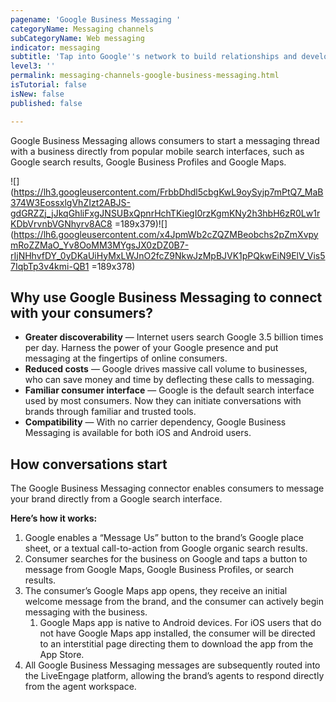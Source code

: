 ```yaml
---
pagename: 'Google Business Messaging '
categoryName: Messaging channels
subCategoryName: Web messaging
indicator: messaging
subtitle: 'Tap into Google''s network to build relationships and develop more prospects '
level3: ''
permalink: messaging-channels-google-business-messaging.html
isTutorial: false
isNew: false
published: false

---
```

Google Business Messaging allows consumers to start a messaging thread with a business directly from popular mobile search interfaces, such as Google search results, Google Business Profiles and Google Maps.

![](https://lh3.googleusercontent.com/FrbbDhdl5cbgKwL9oySyjp7mPtQ7_MaB374W3EossxlgVhZIzt2ABJS-gdGRZZj_jJkqGhliFxgJNSUBxQpnrHchTKiegI0rzKgmKNy2h3hbH6zR0Lw1rKDbVrvnbVGNhyrv8AC8 =189x379)![](https://lh6.googleusercontent.com/x4JpmWb2cZQZMBeobchs2pZmXvpymRoZZMaO_Yv8OoMM3MYgsJX0zDZ0B7-rIjNHhvfDY_0yDKaUiHyMxLWJnO2fcZ9NkwJzMpBJVK1pPQkwEiN9ElV_Vis57IqbTp3v4kmi-QB1 =189x378)

## Why use Google Business Messaging to connect with your consumers?

* **Greater discoverability** — Internet users search Google 3.5 billion times per day. Harness the power of your Google presence and put messaging at the fingertips of online consumers.
* **Reduced costs** — Google drives massive call volume to businesses, who can save money and time by deflecting these calls to messaging.
* **Familiar consumer interface** — Google is the default search interface used by most consumers. Now they can initiate conversations with brands through familiar and trusted tools.
* **Compatibility** — With no carrier dependency, Google Business Messaging is available for both iOS and Android users.

## How conversations start

The Google Business Messaging connector enables consumers to message your brand directly from a Google search interface.

**Here’s how it works:**

1. Google enables a “Message Us” button to the brand’s Google place sheet, or a textual call-to-action from Google organic search results.
2. Consumer searches for the business on Google and taps a button to message from Google Maps, Google Business Profiles, or search results.
3. The consumer’s Google Maps app opens, they receive an initial welcome message from the brand, and the consumer can actively begin messaging with the business.
   1. Google Maps app is native to Android devices. For iOS users that do not have Google Maps app installed, the consumer will be directed to an interstitial page directing them to download the app from the App Store.
4. All Google Business Messaging messages are subsequently routed into the LiveEngage platform, allowing the brand’s agents to respond directly from the agent workspace.